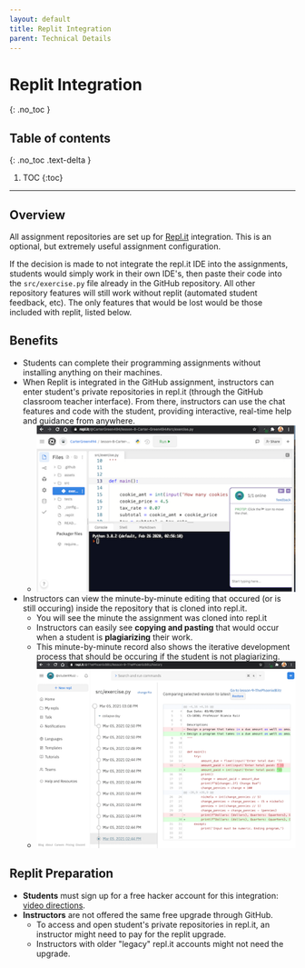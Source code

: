 ```yaml
---
layout: default
title: Replit Integration
parent: Technical Details
---
```


# Replit Integration
{: .no_toc }
## Table of contents
{: .no_toc .text-delta }

1. TOC
{:toc}

---
## Overview

All assignment repositories are set up for <a href='https://repl.it/~'  target="_blank">Repl.it</a> integration. This is an optional, but extremely useful assignment configuration. 

If the decision is made to not integrate the repl.it IDE into the assignments, students would simply work in their own IDE's, then paste their code into the `src/exercise.py` file already in the GitHub repository. All other repository features will still work without replit (automated student feedback, etc). The only features that would be lost would be those included with replit, listed below.

## Benefits
- Students can complete their programming assignments without installing anything on their machines. 
- When Replit is integrated in the GitHub assignment, instructors can enter student's private repositories in repl.it (through the GitHub classroom teacher interface). From there, instructors can use the chat features and code with the student, providing interactive, real-time help and guidance from anywhere.
  - <img src='/assets/code-and-chat.png'> 
- Instructors can view the minute-by-minute editing that occured (or is still occuring) inside the repository that is cloned into repl.it.
  - You will see the minute the assignment was cloned into repl.it
  - Instructors can easily see **copying and pasting** that would occur when a student is **plagiarizing** their work.
  - This minute-by-minute record also shows the iterative development process that should be occuring if the student is not plagiarizing.
  - <img src='/assets/student-replit-record.png'>

## Replit Preparation
- **Students** must sign up for a free hacker account for this integration: <a href='https://youtu.be/ZqzVN47oVr0'  target="_blank">video directions</a>. 
- **Instructors** are not offered the same free upgrade through GitHub.  
  - To access and open student's private repositories in repl.it, an instructor might need to pay for the replit upgrade.
  - Instructors with older "legacy" repl.it accounts might not need the upgrade.
